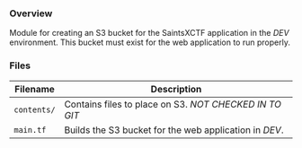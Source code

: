 ### Overview

Module for creating an S3 bucket for the SaintsXCTF application in the *DEV* environment.  This bucket must exist for 
the web application to run properly.

### Files

| Filename          | Description                                                                                  |
|-------------------|----------------------------------------------------------------------------------------------|
| `contents/`       | Contains files to place on S3. *NOT CHECKED IN TO GIT*                                       |
| `main.tf`         | Builds the S3 bucket for the web application in *DEV*.                                       |